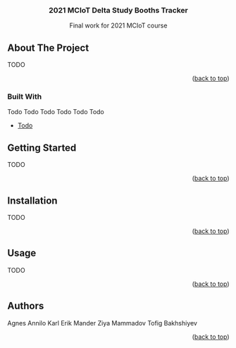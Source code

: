<div id="top"></div>



<!-- PROJECT LOGO -->
<br />
<div align="center">
  <h3 align="center">
2021 MCIoT Delta Study Booths Tracker</h3>

  <p align="center">
 Final work for 2021 MCIoT course
  </p>
</div>





<!-- ABOUT THE PROJECT -->
## About The Project
TODO
<p align="right">(<a href="#top">back to top</a>)</p>

### Built With

Todo Todo Todo Todo Todo Todo 

* [Todo](https://todo.org/)





<!-- GETTING STARTED -->
## Getting Started

TODO
<p align="right">(<a href="#top">back to top</a>)</p>

<!-- Installation -->
## Installation
TODO 

<p align="right">(<a href="#top">back to top</a>)</p>

<!-- USAGE EXAMPLES -->
## Usage

TODO

<p align="right">(<a href="#top">back to top</a>)</p>


<!-- Authors -->
## Authors

Agnes Annilo
Karl Erik Mander
Ziya Mammadov
Tofig Bakhshiyev

<p align="right">(<a href="#top">back to top</a>)</p>





